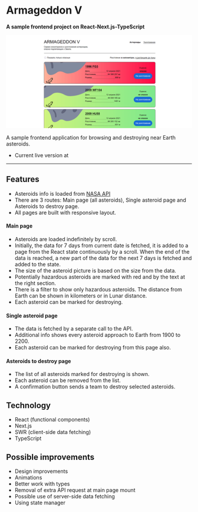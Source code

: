 # Armageddon V
**A sample frontend project on React-Next.js-TypeScript**

![Armageddon V](./asteroids_gh.png)

A sample frontend application for browsing and destroying near Earth asteroids.

* Current live version at

---
## Features

* Asteroids info is loaded from [NASA API](https://api.nasa.gov)
* There are 3 routes: Main page (all asteroids), Single asteroid page and Asteroids to destroy page.
* All pages are built with responsive layout.

#### Main page
* Asteroids are loaded indefinitely by scroll.
* Initially, the data for 7 days from current date is fetched, it is added to a page from the React state continuously by a scroll. When the end of the data is reached, a new part of the data for the next 7 days is fetched and added to the state.
* The size of the asteroid picture is based on the size from the data.
* Potentially hazardous asteroids are marked with red and by the text at the right section.
* There is a filter to show only hazardous asteroids. The distance from Earth can be shown in kilometers or in Lunar distance.
* Each asteroid can be marked for destroying.

#### Single asteroid page
* The data is fetched by a separate call to the API.
* Additional info shows every asteroid approach to Earth from 1900 to 2200.
* Each asteroid can be marked for destroying from this page also.

#### Asteroids to destroy page
* The list of all asteroids marked for destroying is shown.
* Each asteroid can be removed from the list.
* A confirmation button sends a team to destroy selected asteroids.

## Technology

* React (functional components)
* Next.js
* SWR (client-side data fetching)
* TypeScript

## Possible improvements

* Design improvements
* Animations
* Better work with types
* Removal of extra API request at main page mount
* Possible use of server-side data fetching
* Using state manager

